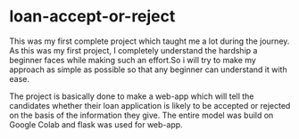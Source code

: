 # loan-accept-or-reject

This was my first complete project which taught me a lot during the journey. As this was my first project, I completely understand the hardship a beginner faces while making such an effort.So i will try to make my approach as simple as possible so that any beginner can understand it with ease.

The project is basically done to make a web-app which will tell the candidates whether their loan application is likely to be accepted or rejected on the basis of the information they give.
The entire model was build on Google Colab  and flask was used for web-app.




